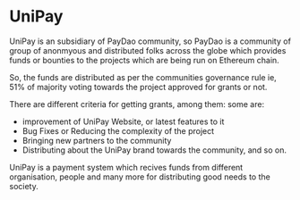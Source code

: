 # UniPay
UniPay is an subsidiary of PayDao community, so PayDao is a community of group of anonmyous and distributed folks across the globe which provides funds or bounties to the 
projects which are being run on Ethereum chain.

So, the funds are distributed as per the communities governance rule ie, 51% of majority voting towards the project approved for grants or not.

There are different criteria for getting grants, among them: some are:

* improvement of UniPay Website, or latest features to it
* Bug Fixes or Reducing the complexity of the project
* Bringing new partners to the community
* Distributing about the UniPay brand towards the community, 
and so on.

UniPay is a payment system which recives funds from different organisation, people and many more for distributing good needs to the society.
